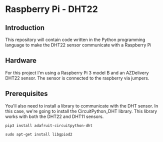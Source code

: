 # Raspberry Pi - DHT22

## Introduction
This repository will contain code written in the Python programming language to make the DHT22 sensor communicate with a Raspberry Pi

## Hardware
For this project I'm using a Raspberry Pi 3 model B and an AZDelivery DHT22 sensor. The sensor is connected to the raspberry via jumpers.

## Prerequisites
You'll also need to install a library to communicate with the DHT sensor. In this case, we're going to install the CircuitPython_DHT library. This library works with both the DHT22 and DHT11 sensors.
```batch
pip3 install adafruit-circuitpython-dht
```
```batch
sudo apt-get install libgpiod2
```
